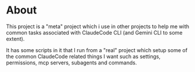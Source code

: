 # About
This project is a "meta" project which i use in other projects to help me with common tasks associated with ClaudeCode CLI  (and Gemini CLI to some extent).

It has some scripts in it that I run from a "real" project which setup some of the common ClaudeCode related things I want such as settings, permissions, mcp servers, subagents and commands.
